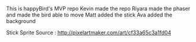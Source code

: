 This is happyBird's MVP repo
Kevin made the repo 
Riyara made the phaser and made the bird able to move
Matt added the stick
Ava added the background

Stick Sprite Source : http://pixelartmaker.com/art/cf33a65c3a1fd04